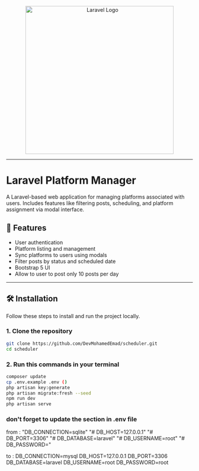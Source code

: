 <p align="center"><a href="https://laravel.com" target="_blank"><img src="https://raw.githubusercontent.com/laravel/art/master/logo-lockup/5%20SVG/2%20CMYK/1%20Full%20Color/laravel-logolockup-cmyk-red.svg" width="400" alt="Laravel Logo"></a></p>


---
# Laravel Platform Manager

A Laravel-based web application for managing platforms associated with users. Includes features like filtering posts, scheduling, and platform assignment via modal interface.

## 🚀 Features

- User authentication
- Platform listing and management
- Sync platforms to users using modals
- Filter posts by status and scheduled date
- Bootstrap 5 UI
- Allow to user to post only 10 posts per day

---

## 🛠️ Installation

Follow these steps to install and run the project locally.

### 1. Clone the repository

```bash
git clone https://github.com/DevMohamedEmad/scheduler.git
cd scheduler
```

### 2. Run this commands in your terminal

```bash
composer update
cp .env.example .env () 
php artisan key:generate
php artisan migrate:fresh --seed
npm run dev
php artisan serve
```
### don't forget to update the section in .env file 

from : 
"DB_CONNECTION=sqlite"
"# DB_HOST=127.0.0.1"
"# DB_PORT=3306"
"# DB_DATABASE=laravel"
"# DB_USERNAME=root"
"# DB_PASSWORD="

to :
DB_CONNECTION=mysql
DB_HOST=127.0.0.1
DB_PORT=3306
DB_DATABASE=laravel
DB_USERNAME=root
DB_PASSWORD=root
